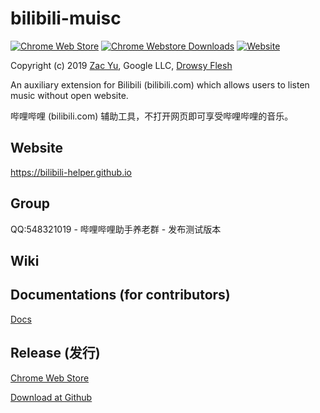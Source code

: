 # bilibili-muisc

[![Chrome Web Store](https://img.shields.io/chrome-web-store/v/kpbnombpnpcffllnianjibmpadjolanh.svg)](https://chrome.google.com/webstore/detail/kpbnombpnpcffllnianjibmpadjolanh)
[![Chrome Webstore Downloads](https://img.shields.io/chrome-web-store/d/kpbnombpnpcffllnianjibmpadjolanh.svg)](https://chrome.google.com/webstore/detail/kpbnombpnpcffllnianjibmpadjolanh)
[![Website](https://img.shields.io/website-up-down-green-red/http/bilibili-helper.github.io.svg)](https://bilibili-helper.github.io/)

Copyright (c) 2019 [Zac Yu](mailto:me@zacyu.com), Google LLC, [Drowsy Flesh](mailto:jjj201200@gmail.com)

An auxiliary extension for Bilibili (bilibili.com) which allows users to listen music without open website.

哔哩哔哩 (bilibili.com) 辅助工具，不打开网页即可享受哔哩哔哩的音乐。

## Website

https://bilibili-helper.github.io

## Group
QQ:548321019 - 哔哩哔哩助手养老群 - 发布测试版本

## Wiki


## Documentations (for contributors)

[Docs](./docs/main.md)

## Release (发行)

[Chrome Web Store](...)

[Download at Github](https://github.com/jjj201200/bilibili-music)
